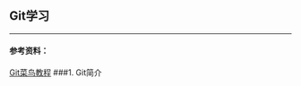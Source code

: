 ## Git学习
---
#### 参考资料：
<a href="https://www.runoob.com/git/git-remote-repo.html" target="_blank">Git菜鸟教程</a>
###1. Git简介

